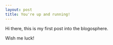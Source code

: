 ```yaml
---
layout: post
title: You're up and running!
---
```


Hi there, this is my first post into the blogosphere.</br>

Wish me luck!
